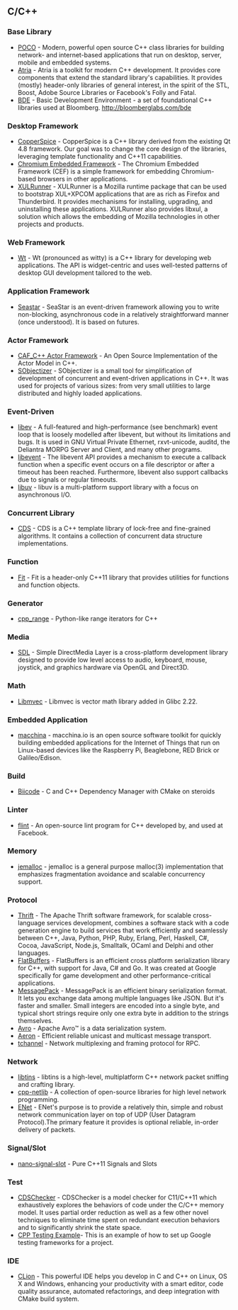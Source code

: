 ## C/C++

### Base Library
- [POCO](http://pocoproject.org/) - Modern, powerful open source C++ class libraries for building network- and internet-based applications that run on desktop, server, mobile and embedded systems.
- [Atria](http://abletonag.github.io/atria/) - Atria is a toolkit for modern C++ development. It provides core components that extend the standard library's capabilities. It provides (mostly) header-only libraries of general interest, in the spirit of the STL, Boost, Adobe Source Libraries or Facebook's Folly and Fatal.
- [BDE](https://github.com/bloomberg/bde) - Basic Development Environment - a set of foundational C++ libraries used at Bloomberg. http://bloomberglabs.com/bde

### Desktop Framework
- [CopperSpice](http://www.copperspice.com/) - CopperSpice is a C++ library derived from the existing Qt 4.8 framework. Our goal was to change the core design of the libraries, leveraging template functionality and C++11 capabilities.
- [Chromium Embedded Framework](https://bitbucket.org/chromiumembedded/cef) - The Chromium Embedded Framework (CEF) is a simple framework for embedding Chromium-based browsers in other applications.
- [XULRunner](https://developer.mozilla.org/en-US/docs/Mozilla/Projects/XULRunner) - XULRunner is a Mozilla runtime package that can be used to bootstrap XUL+XPCOM applications that are as rich as Firefox and Thunderbird. It provides mechanisms for installing, upgrading, and uninstalling these applications. XULRunner also provides libxul, a solution which allows the embedding of Mozilla technologies in other projects and products.

### Web Framework
- [Wt](http://www.webtoolkit.eu/wt) - Wt (pronounced as witty) is a C++ library for developing web applications. The API is widget-centric and uses well-tested patterns of desktop GUI development tailored to the web. 

### Application Framework
- [Seastar](https://github.com/scylladb/seastar) - SeaStar is an event-driven framework allowing you to write non-blocking, asynchronous code in a relatively straightforward manner (once understood). It is based on futures.

### Actor Framework
- [CAF_C++ Actor Framework](http://actor-framework.org/) - An Open Source Implementation  of the Actor Model in C++.
- [SObjectizer](http://sourceforge.net/projects/sobjectizer/) - SObjectizer is a small tool for simplification of development of concurrent and event-driven applications in C++. It was used for projects of various sizes: from very small utilities to large distributed and highly loaded applications.

### Event-Driven
- [libev](http://software.schmorp.de/pkg/libev.html) - A full-featured and high-performance (see benchmark) event loop that is loosely modelled after libevent, but without its limitations and bugs. It is used in GNU Virtual Private Ethernet, rxvt-unicode, auditd, the Deliantra MORPG Server and Client, and many other programs.
- [libevent](http://libevent.org/) - The libevent API provides a mechanism to execute a callback function when a specific event occurs on a file descriptor or after a timeout has been reached. Furthermore, libevent also support callbacks due to signals or regular timeouts.
- [libuv](http://libuv.org/) - libuv is a multi-platform support library with a focus on asynchronous I/O.

### Concurrent Library
- [CDS](http://libcds.sourceforge.net/) - CDS is a C++ template library of lock-free and fine-grained algorithms. It contains a collection of concurrent data structure implementations.

### Function
- [Fit](https://github.com/pfultz2/Fit) - Fit is a header-only C++11 library that provides utilities for functions and function objects.

### Generator
- [cpp_range](https://github.com/whoshuu/cpp_range) - Python-like range iterators for C++

### Media
- [SDL](http://www.libsdl.org/) - Simple DirectMedia Layer is a cross-platform development library designed to provide low level access to audio, keyboard, mouse, joystick, and graphics hardware via OpenGL and Direct3D.

### Math
- [Libmvec](https://sourceware.org/glibc/wiki/libmvec) - Libmvec is vector math library added in Glibc 2.22.

### Embedded Application
- [macchina](http://macchina.io/) - macchina.io is an open source software toolkit for quickly building embedded applications for the Internet of Things that run on Linux-based devices like the Raspberry Pi, Beaglebone, RED Brick or Galileo/Edison.

### Build
- [Biicode](https://www.biicode.com/) - C and C++ Dependency Manager with CMake on steroids

### Linter
- [flint](https://github.com/facebook/flint) - An open-source lint program for C++ developed by, and used at Facebook.

### Memory
- [jemalloc](http://www.canonware.com/jemalloc/) - jemalloc is a general purpose malloc(3) implementation that emphasizes fragmentation avoidance and scalable concurrency support.

### Protocol
- [Thrift](https://thrift.apache.org/) - The Apache Thrift software framework, for scalable cross-language services development, combines a software stack with a code generation engine to build services that work efficiently and seamlessly between C++, Java, Python, PHP, Ruby, Erlang, Perl, Haskell, C#, Cocoa, JavaScript, Node.js, Smalltalk, OCaml and Delphi and other languages.
- [FlatBuffers](https://google.github.io/flatbuffers/) - FlatBuffers is an efficient cross platform serialization library for C++, with support for Java, C# and Go. It was created at Google specifically for game development and other performance-critical applications.
- [MessagePack](http://msgpack.org/) - MessagePack is an efficient binary serialization format. It lets you exchange data among multiple languages like JSON. But it's faster and smaller. Small integers are encoded into a single byte, and typical short strings require only one extra byte in addition to the strings themselves.
- [Avro](https://avro.apache.org/) - Apache Avro™ is a data serialization system.
- [Aeron](https://github.com/real-logic/Aeron) - Efficient reliable unicast and multicast message transport.
- [tchannel](https://github.com/uber/tchannel) - Network multiplexing and framing protocol for RPC.

### Network
- [libtins](http://libtins.github.io/) - libtins is a high-level, multiplatform C++ network packet sniffing and crafting library.
- [cpp-netlib](http://cpp-netlib.org/) - A collection of open-source libraries for high level network programming.
- [ENet](http://enet.bespin.org/) - ENet's purpose is to provide a relatively thin, simple and robust network communication layer on top of UDP (User Datagram Protocol).The primary feature it provides is optional reliable, in-order delivery of packets.

### Signal/Slot
- [nano-signal-slot](https://github.com/NoAvailableAlias/nano-signal-slot) - Pure C++11 Signals and Slots

### Test
- [CDSChecker](http://plrg.eecs.uci.edu/software_page/42-2/) - CDSChecker is a model checker for C11/C++11 which exhaustively explores the behaviors of code under the C/C++ memory model. It uses partial order reduction as well as a few other novel techniques to eliminate time spent on redundant execution behaviors and to significantly shrink the state space.
- [CPP Testing Example](https://github.com/spencewenski/cpp_testing_example)- This is an example of how to set up Google testing frameworks for a project.

### IDE
- [CLion](https://www.jetbrains.com/clion/) - This powerful IDE helps you develop in C and C++ on Linux, OS X and Windows, enhancing your productivity with a smart editor, code quality assurance, automated refactorings, and deep integration with CMake build system.
